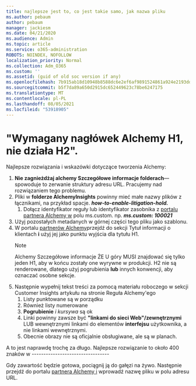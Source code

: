 ```yaml
---
title: najlepsze jest to, co jest takie samo, jak nazwa pliku
ms.author: pebaum
author: pebaum
manager: jackiesm
ms.date: 04/21/2020
ms.audience: Admin
ms.topic: article
ms.service: o365-administration
ROBOTS: NOINDEX, NOFOLLOW
localization_priority: Normal
ms.collection: Adm_O365
ms.custom: ''
ms.assetid: (guid of old soc version if any)
ms.openlocfilehash: 7b915ab18d10948b8588dc6e2ef6af9891524861a924e2193dd73c2c77ffe6da
ms.sourcegitcommit: b5f7da89a650d2915dc652449623c78be6247175
ms.translationtype: MT
ms.contentlocale: pl-PL
ms.lasthandoff: 08/05/2021
ms.locfileid: "53918905"
---
```

# <a name="required-alchemy-header-h1-h2s-dont-work"></a>"Wymagany nagłówek Alchemy H1, nie działa H2".
Najlepsze rozwiązania i wskazówki dotyczące tworzenia Alchemy:

1. **Nie zagnieżdżaj alchemy Szczegółowe informacje folderach**— spowoduje to zerwanie struktury adresu URL. Pracujemy nad rozwiązaniem tego problemu.
1. Pliki w **folderze AlchemyInsights** powinny mieć małe nazwy plików z łącznikami, na przykład spacje. **_how-to-enable-litigation-hold._**
    1. Dołącz identyfikator reguły lub identyfikator zasobnika z [portalu partnera Alchemy w](https://alchemyportal.azurewebsites.net) polu ms.custom. np. ***ms.custom: 100021***
1. Użyj pozostałych metadanych w górnej części tego pliku jako szablonu.
1. W portalu [partnerów Alchemy](https://alchemyportal.azurewebsites.net)przejdź do sekcji Tytuł informacji o klientach **i** użyj jej jako punktu wyjścia dla tytułu H1. 
    > [!NOTE]
    > Alchemy Szczegółowe informacje ŻE U góry MUSI znajdować się tylko jeden H1, aby w końcu zostały one wyrywne w produkcji. H2 nie są renderowane, dlatego użyj pogrubienia **lub** innych konwencji, aby oznaczać osobne sekcje.
1. Następnie wypełnij tekst treści za pomocą materiału roboczego w sekcji Customer Insights artykułu na stronie Reguła Alchemy'ego
    1. Listy punktowane są w porządku
    1. Również listy numerowane
    1. **Pogrubienie** *i kursywa* są ok
    1. Linki powinny zawsze być **"linkami do sieci Web"/zewnętrznymi** LUB wewnętrznymi linkami do elementów **interfejsu** użytkownika, a nie linkami wewnętrznymi.
    1. Obecnie obrazy nie są oficjalnie obsługiwane, ale są w planach.

A to jest naprawdę trochę za długo. Najlepsze rozwiązanie to około 400 znaków w ---------------------------------

Gdy zawartość będzie gotowa, pociągnij ją do gałęzi na żywo. Następnie przejdź do portalu [partnera Alchemy i](https://alchemyportal.azurewebsites.net) wprowadź nazwę pliku w polu adresu URL. 